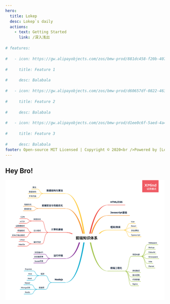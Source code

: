 ```yaml
---
hero:
  title: Lokep
  desc: Lokep`s daily
  actions:
    - text: Getting Started
      link: /深入浅出

# features:

#   - icon: https://gw.alipayobjects.com/zos/bmw-prod/881dc458-f20b-407b-947a-95104b5ec82b/k79dm8ih_w144_h144.png

#     title: Feature 1

#     desc: Balabala

#   - icon: https://gw.alipayobjects.com/zos/bmw-prod/d60657df-0822-4631-9d7c-e7a869c2f21c/k79dmz3q_w126_h126.png

#     title: Feature 2

#     desc: Balabala

#   - icon: https://gw.alipayobjects.com/zos/bmw-prod/d1ee0c6f-5aed-4a45-a507-339a4bfe076c/k7bjsocq_w144_h144.png

#     title: Feature 3

#     desc: Balabala
footer: Open-source MIT Licensed | Copyright © 2020<br />Powered by [Lokep](https://github.com/Lokep/aligado.git)
---
```


## Hey Bro!

<div>
<ContributeRecords></ContributeRecords>
</div>

![](../src/assets/FE-system.png)
